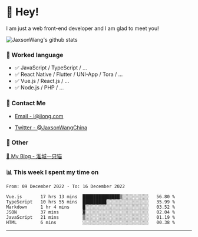 # 👋 Hey!

I am just a web front-end developer and I am glad to meet you!

![JaxsonWang's github stats](https://github-readme-stats.vercel.app/api?username=JaxsonWang&&show_icons=true&&title_color=1abc9c&&icon_color=1abc9c)


### 📝 Worked language

- ✅ JavaScript / TypeScript / ...
- ✅ React Native / Flutter / UNI-App / Tora / ...
- ✅ Vue.js / React.js / ...
- ✅ Node.js / PHP / ...

### 📮 Contact Me

- [Email - i@iiong.com](mailto:i@iiong.com)

- [Twitter - @JaxsonWangChina](https://twitter.com/JaxsonWangChina)

### 🤪 Other

[📌 My Blog - 淮城一只猫](https://iiong.com)

### 📊 This week I spent my time on

<!--START_SECTION:waka-->

```text
From: 09 December 2022 - To: 16 December 2022

Vue.js       17 hrs 13 mins  ██████████████▒░░░░░░░░░░   56.80 %
TypeScript   10 hrs 55 mins  █████████░░░░░░░░░░░░░░░░   35.99 %
Markdown     1 hr 4 mins     █░░░░░░░░░░░░░░░░░░░░░░░░   03.52 %
JSON         37 mins         ▓░░░░░░░░░░░░░░░░░░░░░░░░   02.04 %
JavaScript   21 mins         ▒░░░░░░░░░░░░░░░░░░░░░░░░   01.19 %
HTML         6 mins          ░░░░░░░░░░░░░░░░░░░░░░░░░   00.38 %
```

<!--END_SECTION:waka-->

---
